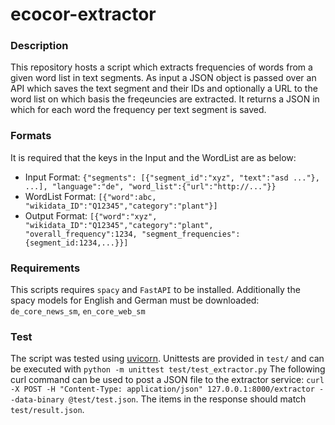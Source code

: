# ecocor-extractor

### Description
This repository hosts a script which extracts frequencies of words from a given word list in
text segments. As input a JSON object is passed over an API which saves the text segment
and their IDs and optionally a URL to the word list on which basis the freqeuncies are
extracted. It returns a JSON in which for each word the frequency per text segment is
saved.

### Formats 
It is required that the keys in the Input and the WordList are as below:
* Input Format: `{"segments": [{"segment_id":"xyz", "text":"asd ..."}, ...], "language":"de",
"word_list":{"url":"http://..."}}`
* WordList Format: `[{"word":abc, "wikidata_ID":"Q12345","category":"plant"}]`
* Output Format: `[{"word":"xyz", "wikidata_ID":"Q12345","category":"plant",
"overall_frequency":1234, "segment_frequencies":{segment_id:1234,...}}]`

### Requirements
This scripts requires `spacy` and `FastAPI` to be installed. Additionally the spacy models
for English and German must be downloaded: `de_core_news_sm`, `en_core_web_sm` 

### Test
The script was tested using [uvicorn](https://fastapi.tiangolo.com/lo/#installation).
Unittests are provided in `test/` and can be executed with `python -m unittest test/test_extractor.py`
The following curl command can be used to post a JSON file to the extractor service:
`curl -X POST -H "Content-Type: application/json" 127.0.0.1:8000/extractor --data-binary @test/test.json`. The items in the response should match `test/result.json`.

